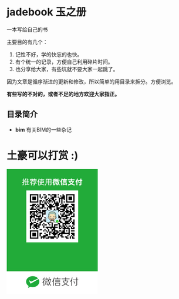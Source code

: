 # jadebook 玉之册
一本写给自己的书

主要目的有几个：
1. 记性不好，学的快忘的也快。
2. 有个统一的记录，方便自己利用碎片时间。
3. 也分享给大家，有些坑就不要大家一起跳了。

因为文章是循序渐进的更新和修改，所以简单的用目录来拆分。方便浏览。

**有些写的不对的，或者不足的地方欢迎大家指正。**

## 目录简介
* **bim** 有关BIM的一些杂记


# 土豪可以打赏 :)
![微信打赏](wxpay.jpg)
